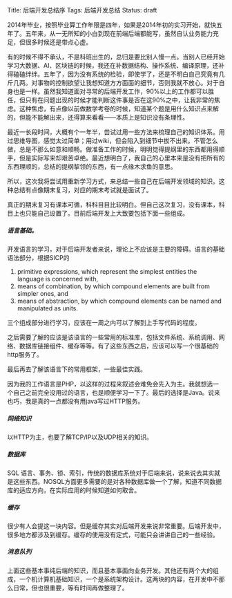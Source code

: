 Title: 后端开发总结序
Tags: 后端开发总结
Status: draft

2014年毕业，按照毕业算工作年限是四年，如果是2014年初的实习开始，就快五年了。五年来，从一无所知的小白到现在前端后端都能写，虽然自认业务能力充足，但很多时候还是带点心虚。

有的时候不得不承认，不是科班出生的，总归是要比别人慢一点。当别人已经开始学习大数据、AI、区块链的时候，我还在补数据结构、操作系统、编译原理，还补得磕磕绊绊。五年了，因为没有系统的检验，即使学了，还是不明白自己究竟有几斤几两。对事物的控制欲望让我想知道方方面面的细节，否则我就不放心。对于自身也是一样。虽然我知道面对寻常的后端开发工作，90%以上的工作都可以胜任，但只有在问题出现的时候才能判断这件事是否在这90%之中，让我非常的焦虑。这种焦虑，有点像以前做数学考卷的时候，知道某个题是用什么知识点来解的，但能不能解出来，还得算来看看——本质上是知识没有条理性。

最近一长段时间，大概有个一年半，尝试过用一些方法来梳理自己的知识体系。用过思维导图，感觉太过简单；用过wiki，但会陷入到细节中拔不出来。不管怎么做，总是不那么如意和顺畅。做准备工作的时候，明明觉得提纲里的东西都用得顺手，但是实际写来却艰苦卓绝。最近想明白了，我自己的心里本来是没有把所有的东西理顺的，总结的提纲挈领的东西，有一点缘木求鱼的意思。

所以，这次我将尝试用重新学习方式，来总结一些自己在后端开发领域的知识。这种总结有点像期末复习，对应的期末考试就是面试了。

真正的期末复习有课本可循，科科目目比较明白。但自己这次复习，没有课本，科目上也只能自己设置了。目前后端开发上大致要包括下面一些组成。

##### 语言基础。

开发语言的学习，对于后端开发者来说，理论上不应该是主要的障碍。语言的基础语法部分，根据SICP的

1. primitive expressions, which      represent the simplest entities the language is concerned with, 
2.  means of combination, by which compound      elements are built from simpler ones, and 
3. means of abstraction, by which      compound elements can be named and manipulated as units. 

三个组成部分进行学习，应该在一周之内可以了解到上手写代码的程度。

之后需要了解的应该是该语言的一些常用的标准库，包括文件系统、系统调用、网络、数据库链接组件、缓存等等。有了这些东西之后，应该可以写一个很基础的http服务了。

最后再去了解该语言下的常用框架，一些最佳实践。

因为我的工作语言是PHP，以这样的过程来叙述会难免会先入为主。我就想选一个自己之前完全没用过的语言，也是顺便学习一下了。最后的选择是Java。说来也巧，我是真的一点都没有用java写过HTTP服务。

##### 网络知识

以HTTP为主，也要了解TCP/IP以及UDP相关的知识。

##### 数据库

SQL 语言、事务、锁、索引，传统的数据库系统对于后端来说，说来说去其实就是这些东西。NOSQL方面更多需要的是对各种数据库做一个了解，知道不同数据库的适应方向，在实际应用的时候知道如何取舍。

##### 缓存

很少有人会提这一块内容。但是缓存其实对后端开发来说非常重要。后端开发中，很多地方都涉及到缓存。缓存的使用没有定式，可能只会讲讲自己的一些经验。

##### 消息队列

上面这些基本事纯后端的知识，而且基本事面向业务开发。其他还有两个大的组成，一个机计算机基础知识，一个是系统架构设计。这两块的内容，在开发中不那么日常，但也很重要，等有时间再做整理了。

